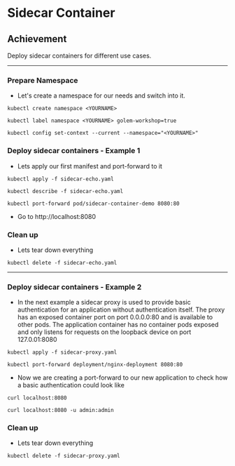 # Sidecar Container

## Achievement

Deploy sidecar containers for different use cases.

---

### Prepare Namespace

* Let's create a namespace for our needs and switch into it.

```shell
kubectl create namespace <YOURNAME>

kubectl label namespace <YOURNAME> golem-workshop=true

kubectl config set-context --current --namespace="<YOURNAME>"
```

### Deploy sidecar containers - Example 1

* Lets apply our first manifest and port-forward to it

```shell
kubectl apply -f sidecar-echo.yaml

kubectl describe -f sidecar-echo.yaml

kubectl port-forward pod/sidecar-container-demo 8080:80
```

* Go to http://localhost:8080

### Clean up

* Lets tear down everything

```shell
kubectl delete -f sidecar-echo.yaml
```

---

### Deploy sidecar containers - Example 2

* In the next example a sidecar proxy is used to provide basic authentication for an application without authentication itself. The proxy has an exposed container port on port 0.0.0.0:80 and is available to other pods. The application container has no container pods exposed and only listens for requests on the loopback device on port 127.0.01:8080

```shell
kubectl apply -f sidecar-proxy.yaml

kubectl port-forward deployment/nginx-deployment 8080:80
```

* Now we are creating a port-forward to our new application to check how a basic authentication could look like

```shell
curl localhost:8080

curl localhost:8080 -u admin:admin
```

### Clean up

* Lets tear down everything

```shell
kubectl delete -f sidecar-proxy.yaml
```
